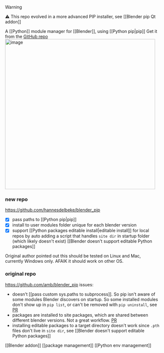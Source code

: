 
> [!WARNING]
> ⚠️ This repo evolved in a more advanced PIP installer, see [[Blender pip Qt addon]]

A [[Python]] module manager for [[Blender]], using [[Python pip|pip]]
Get it from the [GitHub repo](https://github.com/hannesdelbeke/blender_pip)
<img width="490" alt="image" src="https://user-images.githubusercontent.com/3758308/190018745-52fb472c-79a9-46ea-ab85-cf3ab4843ffc.png">
### new repo
https://github.com/hannesdelbeke/blender_pip
- [x] pass paths to [[Python pip|pip]]
- [x] install to user modules folder unique for each blender version
- [x] support [[Python packages editable install|editable install]] for local repos by auto adding a script that handles `site dir` in startup folder (which likely doesn't exist)
      [[Blender doesn't support editable Python packages]]

Original author pointed out this should be tested  on Linux and Mac, currently Windows only. AFAIK it should work on other OS.

### original repo
https://github.com/amb/blender_pip
issues:
- doesn't [[pass custom sys.paths to subprocess]]. So pip isn't aware of some modules Blender discovers on startup. So some installed modules don't show up in `pip list`, or can't be removed with `pip uninstall`, see [PR](https://github.com/amb/blender_pip/pull/11)
- packages are installed to site packages, which are shared between different blender versions. Not a great workflow. [PR](https://github.com/amb/blender_pip/pull/10)
- installing editable packages to a target directory doesn't work since `.pth` files don't live in `site dir`, see [[Blender doesn't support editable Python packages]]

[[Blender addon]]
[[package management]]
[[Python env management]]